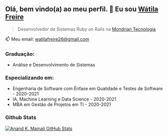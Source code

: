 ## Olá, bem vindo(a) ao meu perfil. 👋 Eu sou [Wátila Freire](http://watilacosta.com.br)
> Desenvolvedor de Sistemas Ruby on Rails na [Mondrian Tecnologia](http://www.mondriantecnologia.com/)

📫 Meu email: watilafreire26@gmail.com

### Graduação:
- Análise e Desenvolvimento de Sistemas

### Especializando em:
- Engenharia de Software com Ênfase em Qualidade e Testes de Software - 2020-2021
- IA, Machine Learning e Data Science - 2020-2021
- MBA em Gestão de Projetos em TI - 2020-2021

### Github Stats

[![Anand K. Mainali GitHub Stats](https://github-readme-stats.vercel.app/api?username=anandmainali&show_icons=true&count_private=true)](https://github.com/anandmainali)
